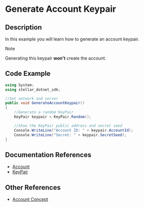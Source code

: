 # Generate Account Keypair

## Description
In this example you will learn how to generate an account keypair.

> [!NOTE]
> Generating this keypair **won't** create the account.

## Code Example

```csharp
using System;
using stellar_dotnet_sdk;

//Set network and server
public void GenerateAccountKeypair()
{
    //Generate a random KeyPair
    KeyPair keypair = KeyPair.Random();

    //Show the KeyPair public address and secret seed
    Console.WriteLine("Account ID: " + keypair.AccountId);
    Console.WriteLine("Secret: " + keypair.SecretSeed);
}
```

## Documentation References
- [Account](https://elucidsoft.github.io/dotnet-stellar-sdk/api/stellar_dotnet_sdk.Account.html)
- [KeyPair](https://elucidsoft.github.io/dotnet-stellar-sdk/api/stellar_dotnet_sdk.KeyPair.html)

## Other References

- [Account Concept](https://www.stellar.org/developers/guides/concepts/accounts.html)
